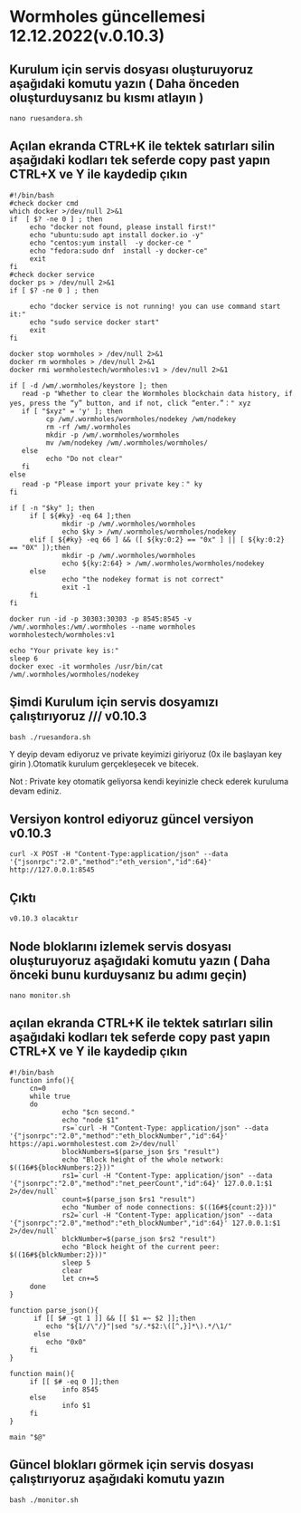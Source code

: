 # Wormholes güncellemesi 12.12.2022(v.0.10.3)

## [](https://github.com/Karkaen/WormholesChain/blob/main/g%C3%BCnceleme.md#kurulum-i%C3%A7in-servis-dosyas%C4%B1-olu%C5%9Fturuyoruz-a%C5%9Fa%C4%9F%C4%B1daki-komudu-yaz%C4%B1n--daha-%C3%B6nceden-olu%C5%9Fturduysan%C4%B1z-bu-k%C4%B1sm%C4%B1-atlay%C4%B1n-)Kurulum için servis dosyası oluşturuyoruz aşağıdaki komutu yazın ( Daha önceden oluşturduysanız bu kısmı atlayın )

```
nano ruesandora.sh 

```

## [](https://github.com/Karkaen/WormholesChain/blob/main/g%C3%BCnceleme.md#a%C3%A7%C4%B1lan-ekranda-ctrlk-ile-tektek-sat%C4%B1rlar%C4%B1-silin-a%C5%9Fa%C4%9F%C4%B1daki-kodlar%C4%B1-tek-seferde-copy-past-yap%C4%B1n-ctrlx-ve-y-ile-kaydedip-%C3%A7%C4%B1k%C4%B1n)Açılan ekranda CTRL+K ile tektek satırları silin aşağıdaki kodları tek seferde copy past yapın CTRL+X ve Y ile kaydedip çıkın

```
#!/bin/bash
#check docker cmd
which docker >/dev/null 2>&1
if  [ $? -ne 0 ] ; then
     echo "docker not found, please install first!"
     echo "ubuntu:sudo apt install docker.io -y"
     echo "centos:yum install  -y docker-ce "
     echo "fedora:sudo dnf  install -y docker-ce"
     exit
fi
#check docker service
docker ps > /dev/null 2>&1
if [ $? -ne 0 ] ; then

     echo "docker service is not running! you can use command start it:"
     echo "sudo service docker start"
     exit
fi

docker stop wormholes > /dev/null 2>&1
docker rm wormholes > /dev/null 2>&1
docker rmi wormholestech/wormholes:v1 > /dev/null 2>&1

if [ -d /wm/.wormholes/keystore ]; then
   read -p "Whether to clear the Wormholes blockchain data history, if yes, press the “y” button, and if not, click “enter.”：" xyz
   if [ "$xyz" = 'y' ]; then
         cp /wm/.wormholes/wormholes/nodekey /wm/nodekey
         rm -rf /wm/.wormholes
         mkdir -p /wm/.wormholes/wormholes
         mv /wm/nodekey /wm/.wormholes/wormholes/
   else
         echo "Do not clear"
   fi
else
   read -p "Please import your private key：" ky
fi

if [ -n "$ky" ]; then
     if [ ${#ky} -eq 64 ];then
             mkdir -p /wm/.wormholes/wormholes
             echo $ky > /wm/.wormholes/wormholes/nodekey
     elif [ ${#ky} -eq 66 ] && ([ ${ky:0:2} == "0x" ] || [ ${ky:0:2} == "0X" ]);then
             mkdir -p /wm/.wormholes/wormholes
             echo ${ky:2:64} > /wm/.wormholes/wormholes/nodekey
     else
             echo "the nodekey format is not correct"
             exit -1
     fi
fi

docker run -id -p 30303:30303 -p 8545:8545 -v /wm/.wormholes:/wm/.wormholes --name wormholes wormholestech/wormholes:v1

echo "Your private key is:"
sleep 6
docker exec -it wormholes /usr/bin/cat /wm/.wormholes/wormholes/nodekey

```

## [](https://github.com/Karkaen/WormholesChain/blob/main/g%C3%BCnceleme.md#%C5%9Fimdi-kurulum-i%C3%A7in-servis-dosyam%C4%B1z%C4%B1-%C3%A7al%C4%B1%C5%9Ft%C4%B1r%C4%B1yoruz--v0101)Şimdi Kurulum için servis dosyamızı çalıştırıyoruz /// v0.10.3

```
bash ./ruesandora.sh 

```

Y deyip devam ediyoruz ve private keyimizi giriyoruz (0x ile başlayan key girin ).Otomatik kurulum gerçekleşecek ve bitecek.

Not : Private key otomatik geliyorsa kendi keyinizle check ederek kuruluma devam ediniz.

## [](https://github.com/Karkaen/WormholesChain/blob/main/g%C3%BCnceleme.md#versiyon-kontrol-ediyoruz-g%C3%BCncel-versiyon-v0101)Versiyon kontrol ediyoruz güncel versiyon v0.10.3

```
curl -X POST -H "Content-Type:application/json" --data '{"jsonrpc":"2.0","method":"eth_version","id":64}' http://127.0.0.1:8545

```

## [](https://github.com/Karkaen/WormholesChain/blob/main/g%C3%BCnceleme.md#%C3%A7%C4%B1kt%C4%B1)Çıktı

```
v0.10.3 olacaktır

```

## [](https://github.com/Karkaen/WormholesChain/blob/main/g%C3%BCnceleme.md#node-bloklar%C4%B1n%C4%B1-izlemek-servis-dosyas%C4%B1-olu%C5%9Fturuyoruz-a%C5%9Fa%C4%9F%C4%B1daki-komudu-yaz%C4%B1n--daha-%C3%B6nceki-bunu-kurduysan%C4%B1z-bu-ad%C4%B1m%C4%B1ge%C3%A7in)Node bloklarını izlemek servis dosyası oluşturuyoruz aşağıdaki komutu yazın ( Daha önceki bunu kurduysanız bu adımı geçin)

```
nano monitor.sh 

```

## [](https://github.com/Karkaen/WormholesChain/blob/main/g%C3%BCnceleme.md#a%C3%A7%C4%B1lan-ekranda-ctrlk-ile-tektek-sat%C4%B1rlar%C4%B1-silin-a%C5%9Fa%C4%9F%C4%B1daki-kodlar%C4%B1-tek-seferde-copy-past-yap%C4%B1n-ctrlx-ve-y-ile-kaydedip-%C3%A7%C4%B1k%C4%B1n-1)açılan ekranda CTRL+K ile tektek satırları silin aşağıdaki kodları tek seferde copy past yapın CTRL+X ve Y ile kaydedip çıkın

```
#!/bin/bash
function info(){
     cn=0
     while true
     do
             echo "$cn second."
             echo "node $1"
             rs=`curl -H "Content-Type: application/json" --data '{"jsonrpc":"2.0","method":"eth_blockNumber","id":64}' https://api.wormholestest.com 2>/dev/null`
             blockNumbers=$(parse_json $rs "result")
             echo "Block height of the whole network: $((16#${blockNumbers:2}))"
             rs1=`curl -H "Content-Type: application/json" --data '{"jsonrpc":"2.0","method":"net_peerCount","id":64}' 127.0.0.1:$1 2>/dev/null`
             count=$(parse_json $rs1 "result")
             echo "Number of node connections: $((16#${count:2}))"
             rs2=`curl -H "Content-Type: application/json" --data '{"jsonrpc":"2.0","method":"eth_blockNumber","id":64}' 127.0.0.1:$1 2>/dev/null`
             blckNumber=$(parse_json $rs2 "result")
             echo "Block height of the current peer: $((16#${blckNumber:2}))"
             sleep 5
             clear
             let cn+=5
     done
}

function parse_json(){
      if [[ $# -gt 1 ]] && [[ $1 =~ $2 ]];then
         echo "${1//\"/}"|sed "s/.*$2:\([^,}]*\).*/\1/"
      else
         echo "0x0"
     fi
}

function main(){
     if [[ $# -eq 0 ]];then
             info 8545
     else
             info $1
     fi
}

main "$@"

```
## [](https://github.com/Karkaen/WormholesChain/blob/main/g%C3%BCnceleme.md#g%C3%BCncel-bloklar%C4%B1-g%C3%B6rmek-i%C3%A7in-servis-dosyas%C4%B1-%C3%A7al%C4%B1%C5%9Ft%C4%B1r%C4%B1yoruz-a%C5%9Fa%C4%9F%C4%B1daki-komudu-yaz%C4%B1n)Güncel blokları görmek için servis dosyası çalıştırıyoruz aşağıdaki komutu yazın

```
bash ./monitor.sh

```
